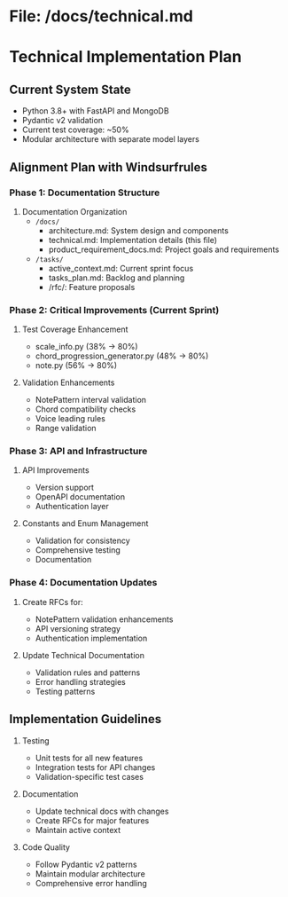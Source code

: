 # File: /docs/technical.md

# Technical Implementation Plan

## Current System State
- Python 3.8+ with FastAPI and MongoDB
- Pydantic v2 validation
- Current test coverage: ~50%
- Modular architecture with separate model layers

## Alignment Plan with Windsurfrules

### Phase 1: Documentation Structure
1. Documentation Organization
   - `/docs/`
     - architecture.md: System design and components
     - technical.md: Implementation details (this file)
     - product_requirement_docs.md: Project goals and requirements
   - `/tasks/`
     - active_context.md: Current sprint focus
     - tasks_plan.md: Backlog and planning
     - /rfc/: Feature proposals

### Phase 2: Critical Improvements (Current Sprint)
1. Test Coverage Enhancement
   - scale_info.py (38% → 80%)
   - chord_progression_generator.py (48% → 80%)
   - note.py (56% → 80%)
   
2. Validation Enhancements
   - NotePattern interval validation
   - Chord compatibility checks
   - Voice leading rules
   - Range validation

### Phase 3: API and Infrastructure
1. API Improvements
   - Version support
   - OpenAPI documentation
   - Authentication layer

2. Constants and Enum Management
   - Validation for consistency
   - Comprehensive testing
   - Documentation

### Phase 4: Documentation Updates
1. Create RFCs for:
   - NotePattern validation enhancements
   - API versioning strategy
   - Authentication implementation

2. Update Technical Documentation
   - Validation rules and patterns
   - Error handling strategies
   - Testing patterns

## Implementation Guidelines
1. Testing
   - Unit tests for all new features
   - Integration tests for API changes
   - Validation-specific test cases
   
2. Documentation
   - Update technical docs with changes
   - Create RFCs for major features
   - Maintain active context
   
3. Code Quality
   - Follow Pydantic v2 patterns
   - Maintain modular architecture
   - Comprehensive error handling